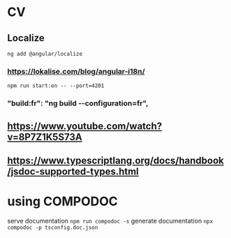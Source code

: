 # CV
## Localize
`ng add @angular/localize`
### https://lokalise.com/blog/angular-i18n/
`npm run start:en -- --port=4201`
### "build:fr": "ng build --configuration=fr",

## https://www.youtube.com/watch?v=8P7Z1K5S73A

## https://www.typescriptlang.org/docs/handbook/jsdoc-supported-types.html

# using COMPODOC
serve documentation
`npm run compodoc -s`
generate documentation
`npx compodoc -p tsconfig.doc.json`